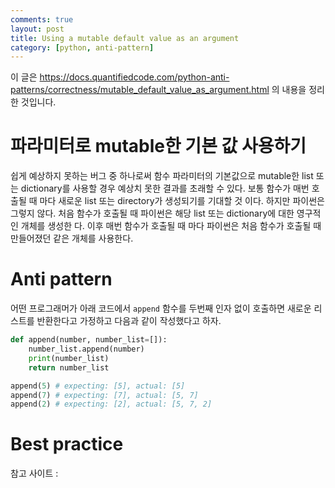 ```yaml
---
comments: true
layout: post
title: Using a mutable default value as an argument
category: [python, anti-pattern]
---
```


이 글은
https://docs.quantifiedcode.com/python-anti-patterns/correctness/mutable_default_value_as_argument.html
의 내용을 정리한 것입니다.

# 파라미터로 mutable한 기본 값 사용하기

쉽게 예상하지 못하는 버그 중 하나로써 함수 파라미터의 기본값으로 mutable한 list 또는 dictionary를 사용할 경우 예상치 못한 결과를 초래할 수 있다. 보통 함수가 매번 호출될 때 마다 새로운 list 또는 directory가 생성되기를 기대할 것 이다. 하지만 파이썬은 그렇지 않다. 처음 함수가 호출될 때 파이썬은 해당 list 또는 dictionary에 대한 영구적인 개체를 생성한 다. 이후 매번 함수가 호출될 때 마다 파이썬은 처음 함수가 호출될 때 만들어졌던 같은 개체를 사용한다.

# Anti pattern

어떤 프로그래머가 아래 코드에서 `append` 함수를 두번째 인자 없이 호출하면 새로운 리스트를 반환한다고 가정하고 다음과 같이 작성했다고 하자.

```python
def append(number, number_list=[]):
    number_list.append(number)
    print(number_list)
    return number_list

append(5) # expecting: [5], actual: [5]
append(7) # expecting: [7], actual: [5, 7]
append(2) # expecting: [2], actual: [5, 7, 2]
```

# Best practice



참고 사이트 :

